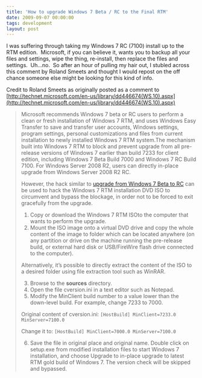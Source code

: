 ```yaml
---
title: 'How to upgrade Windows 7 Beta / RC to the Final RTM'
date: 2009-09-07 00:00:00 
tags: development
layout: post
---
```

I was suffering through taking my Windows 7 RC (7100) install up to the RTM edition.  Microsoft, if you can believe it, wants you to backup all your files and settings, wipe the thing, re-install, then replace the files and settings.  Uh...no.  So after an hour of pulling my hair out, I stubled across this comment by Roland Smeets and thought I would repost on the off chance someone else might be looking for this kind of info.<a name="more"></a>

Credit to Roland Smeets as originally posted as a comment to [http://technet.microsoft.com/en-us/library/dd446674(WS.10).aspx](http://technet.microsoft.com/en-us/library/dd446674(WS.10).aspx)
> Microsoft recommends Windows 7 beta or RC users to perform a clean or fresh installation of Windows 7 RTM, and uses Windows Easy Transfer to save and transfer user accounts, Windows settings, program settings, personal customizations and files from current installation to newly installed Windows 7 RTM system.The mechanism built into Windows 7 RTM to block and prevent upgrade from all pre-release versions of Windows 7 earlier than build 7233 for client edition, including Windows 7 Beta Build 7000 and Windows 7 RC Build 7100\. For Windows Server 2008 R2, users can directly in-place upgrade from Windows Server 2008 R2 RC.
> 
> However, the hack similar to [upgrade from Windows 7 Beta to RC](http://www.mydigitallife.info/2009/04/22/hack-to-upgrade-windows-7-from-beta-or-pre-rc-to-rc-70xx-to-71xx-version-directly/) can be used to hack the Windows 7 RTM installation DVD ISO to circumvent and bypass the blockage, in order not to be forced to exit gracefully from the upgrade.
> 
> 1.  Copy or download the Windows 7 RTM ISOto the computer that wants to perform the upgrade.
> 2.  Mount the ISO image onto a virtual DVD drive and copy the whole content of the image to folder which can be located anywhere (on any partition or drive on the machine running the pre-release build, or external hard disk or USB/FireWire flash drive connected to the computer).
> 
> Alternatively, it’s possible to directly extract the content of the ISO to a desired folder using file extraction tool such as WinRAR.
> 
> 3.  Browse to the **sources** directory.
> 4.  Open the file cversion.ini in a text editor such as Notepad.
> 5.  Modify the MinClient build number to a value lower than the down-level build. For example, change 7233 to 7000.
> 
> Original content of cversion.ini:
> `[HostBuild]
> MinClient=7233.0
> MinServer=7100.0`
> 
> Change it to:
> `[HostBuild]
> MinClient=7000.0
> MinServer=7100.0`
> 
> 6.  Save the file in original place and original name.
> Double click on setup.exe from modified installation files to start Windows 7 installation, and choose Upgrade to in-place upgrade to latest RTM gold build of Windows 7\. The version check will be skipped and bypassed.
